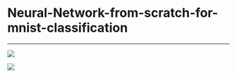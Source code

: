 # Neural-Network-from-scratch-for-mnist-classification

---

![]("Screenshot1.png)

![]("Screenshot2.png)
